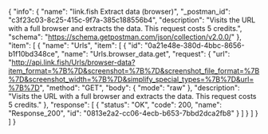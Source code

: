 {
  "info": {
    "name": "link.fish Extract data (browser)",
    "_postman_id": "c3f23c03-8c25-415c-9f7a-385c188556b4",
    "description": "Visits the URL with a full browser and extracts the data. This request costs 5 credits.",
    "schema": "https://schema.getpostman.com/json/collection/v2.0.0/"
  },
  "item": [
    {
      "name": "Urls",
      "item": [
        {
          "id": "0a21e48e-380d-4bbc-8656-b1f10bd348ce",
          "name": "Urls.browser_data.get",
          "request": {
            "url": "http://api.link.fish/Urls/browser-data?item_format=%7B%7D&screenshot=%7B%7D&screenshot_file_format=%7B%7D&screenshot_width=%7B%7D&simplify_special_types=%7B%7D&url=%7B%7D",
            "method": "GET",
            "body": {
              "mode": "raw"
            },
            "description": "Visits the URL with a full browser and extracts the data. This request costs 5 credits."
          },
          "response": [
            {
              "status": "OK",
              "code": 200,
              "name": "Response_200",
              "id": "0813e2a2-cc06-4ecb-b653-7bbd2dca2fb8"
            }
          ]
        }
      ]
    }
  ]
}